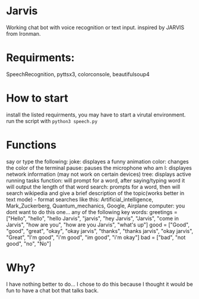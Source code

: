 # Jarvis
Working chat bot with voice recognition or text input. inspired by JARVIS from Ironman.

# Requirments: 
  SpeechRecognition, pyttsx3, colorconsole, beautifulsoup4

# How to start
  install the listed requirments, you may have to start a virutal environment.
  run the script with ```python3 speech.py``` 

# Functions
  say or type the following:
    joke: displayes a funny animation
    color: changes the color of the terminal
    pause: pauses the microphone
    who am I: displayes network information (may not work on certain devices)
    tree: displays active running tasks 
    function: will prompt for a word, after saying/typing word it will output the length of that word
    search: prompts for a word, then will search wikipedia and give a brief description of the topic(works better in text mode)
      - format searches like this: Artificial_intelligence, Mark_Zuckerberg, Quantum_mechanics, Google, Airplane
    computer: you dont want to do this one...
    any of the following key words:
      greetings = ["Hello", "hello", "hello Jarvis", "jarvis", "hey Jarvis", "Jarvis", "come in Jarvis", "how are you", "how are you Jarvis", "what's up"]
      good = ["Good", "good", "great", "okay", "okay jarvis", "thanks", "thanks jarvis", "okay jarvis", "Great", "I'm good", "i'm good", "im good", "i'm okay"]
      bad = ["bad", "not good", "no", "No"]

# Why?
  I have nothing better to do...
  I chose to do this because I thought it would be fun to have a chat bot that talks back.
  
